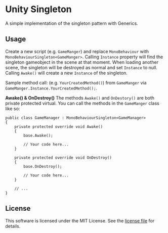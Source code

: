 # Unity Singleton
A simple implementation of the singleton pattern with Generics.

## Usage
Create a new script (e.g. `GameManger`) and replace `MonoBehaviour` with `MonoBehaviourSingleton<GameManger>`. Calling `Instance` property will find the singleton gameobject in the scene at that moment. When loading another scene, the singleton will be destroyed as normal and set `Instance` to null. Calling `Awake()` will create a new `Instance` of the singleton. 

Sample method call: (e.g. `YourCreatedMethod()`) from `GameManger` via `GameManger.Instance.YourCreatedMethod();`.

**Awake() & OnDestroy()**
The methods `Awake()` and `OnDestory()` are both private protected virtual. You can call the methods in the `GameManger` class like so:

```
public class GameManager : MonoBehaviourSingleton<GameManager>
{
    private protected override void Awake()
	{
        base.Awake();

        // Your code here...
    }

    private protected override void OnDestroy()
	{
        base.OnDestroy();

        // Your code here...
    }

    // ...
}
```

## License 

This software is licensed under the MIT License. See the [license file](LICENSE) for details.  